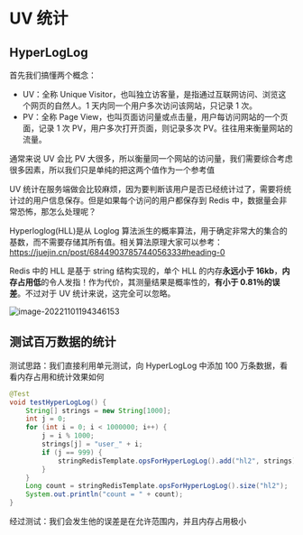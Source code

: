 # UV 统计

## HyperLogLog

首先我们搞懂两个概念：

- UV：全称 Unique Visitor，也叫独立访客量，是指通过互联网访问、浏览这个网页的自然人。1 天内同一个用户多次访问该网站，只记录 1 次。
- PV：全称 Page View，也叫页面访问量或点击量，用户每访问网站的一个页面，记录 1 次 PV，用户多次打开页面，则记录多次 PV。往往用来衡量网站的流量。

通常来说 UV 会比 PV 大很多，所以衡量同一个网站的访问量，我们需要综合考虑很多因素，所以我们只是单纯的把这两个值作为一个参考值

UV 统计在服务端做会比较麻烦，因为要判断该用户是否已经统计过了，需要将统计过的用户信息保存。但是如果每个访问的用户都保存到 Redis 中，数据量会非常恐怖，那怎么处理呢？

Hyperloglog(HLL)是从 Loglog 算法派生的概率算法，用于确定非常大的集合的基数，而不需要存储其所有值。相关算法原理大家可以参考：<https://juejin.cn/post/6844903785744056333#heading-0>

Redis 中的 HLL 是基于 string 结构实现的，单个 HLL 的内存**永远小于 16kb**，**内存占用低**的令人发指！作为代价，其测量结果是概率性的，**有小于 0.81％的误差**。不过对于 UV 统计来说，这完全可以忽略。

![image-20221101194346153](https://gcore.jsdelivr.net/gh/SurplusFate/guide_img@main/img/202211011943219.png)

## 测试百万数据的统计

测试思路：我们直接利用单元测试，向 HyperLogLog 中添加 100 万条数据，看看内存占用和统计效果如何

```java
@Test
void testHyperLogLog() {
    String[] strings = new String[1000];
    int j = 0;
    for (int i = 0; i < 1000000; i++) {
        j = i % 1000;
        strings[j] = "user_" + i;
        if (j == 999) {
            stringRedisTemplate.opsForHyperLogLog().add("hl2", strings);
        }
    }
    Long count = stringRedisTemplate.opsForHyperLogLog().size("hl2");
    System.out.println("count = " + count);
}
```

经过测试：我们会发生他的误差是在允许范围内，并且内存占用极小
